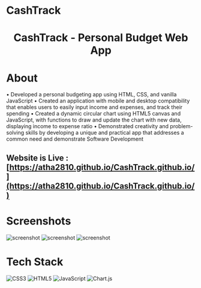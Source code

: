# CashTrack<br>
<div align="center"><h1> CashTrack - Personal Budget Web App </h1> </div>

# About
• Developed a personal budgeting app using HTML, CSS, and vanilla JavaScript • Created an application with mobile and desktop compatibility that enables users to easily input income and expenses, and track their spending • Created a dynamic circular chart using HTML5 canvas and JavaScript, with functions to draw and update the chart with new data, displaying income to expense ratio • Demonstrated creativity and problem-solving skills by developing a unique and practical app that addresses a common need and demonstrate Software Development

## Website is Live : [https://atha2810.github.io/CashTrack.github.io/](https://atha2810.github.io/CashTrack.github.io/)

# Screenshots
![screenshot](https://drive.google.com/file/d/1zCFI7lDzK2RqZIEODRuOQ2lFJ9jH4yF1/view?usp=drive_link)
![screenshot](https://drive.google.com/file/d/1G75IakNrtD5hkkK4hmBsFhp7O8mEaA76/view?usp=drive_link)
![screenshot](https://drive.google.com/file/d/1HqdGMGlXD5rCl0wVLi0VFTHNG5p9SzU0/view?usp=drive_link)

# Tech Stack
![CSS3](https://img.shields.io/badge/css3-%231572B6.svg?logo=css3&logoColor=white&style=for-the-badge)
![HTML5](https://img.shields.io/badge/html5-%23E34F26.svg?logo=html5&logoColor=white&style=for-the-badge)
![JavaScript](https://img.shields.io/badge/javascript-%23323330.svg?logo=javascript&logoColor=%23F7DF1E&style=for-the-badge)
![Chart.js](https://img.shields.io/badge/chart.js-F5788D.svg?logo=chart.js&logoColor=white&style=for-the-badge)

